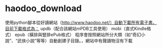 # haodoo_download
使用python腳本從好讀網站（http://www.haodoo.net/）自動下載所有電子書。目前下載格式為：
updb（配合該網站mPDB工具使用）
mobi（直式Kindle格式） 
epub（橫排與豎排ePub格式）
程序會按照網站所分大類（如“奇幻小說”、“武俠小說”等等）自動創建子目錄。，網站中有聲讀物沒有下載
